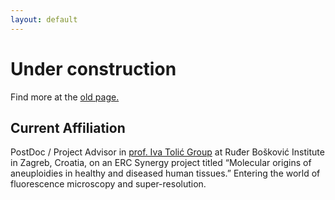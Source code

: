 ```yaml
---
layout: default
---
```


<!DOCTYPE html>
<html>
<body>
<h1>Under construction</h1>
  
  Find more at the <a href="https://aolab.fer.hr/aolab/people/marko_sprem" target="_blank">old page.</a>
</body>
<div class="text" >
<div dir="ltr">

## Current Affiliation

PostDoc / Project Advisor in [prof. Iva Tolić Group](http://tolic.irb.hr) at Ruđer Bošković Institute in Zagreb, Croatia, on an ERC Synergy project titled “Molecular origins of aneuploidies in healthy and diseased human tissues.”
Entering the world of fluorescence microscopy and super-resolution.